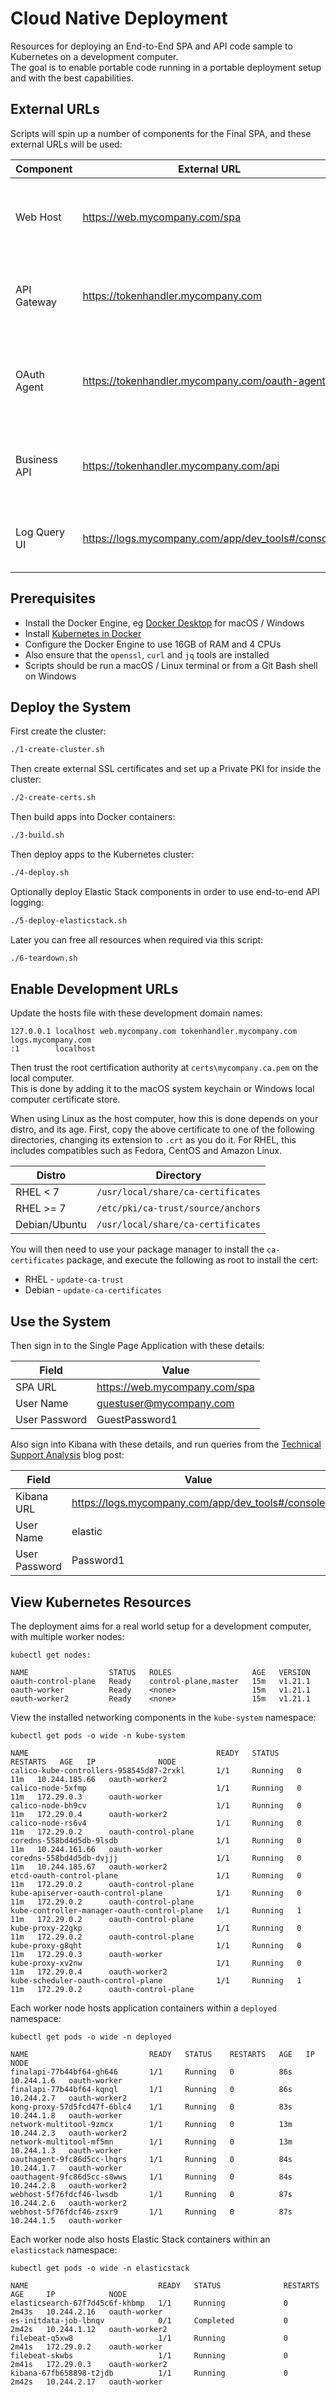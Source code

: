 # Cloud Native Deployment

Resources for deploying an End-to-End SPA and API code sample to Kubernetes on a development computer.\
The goal is to enable portable code running in a portable deployment setup and with the best capabilities.

## External URLs

Scripts will spin up a number of components for the Final SPA, and these external URLs will be used:

| Component | External URL | Description |
| --------- | ------------ | ----------- |
| Web Host | https://web.mycompany.com/spa | A development host to serve web static content for the SPA |
| API Gateway | https://tokenhandler.mycompany.com | The base URL for the API gateway that is hosted in front of APIs |
| OAuth Agent | https://tokenhandler.mycompany.com/oauth-agent | The SPA calls the OAuth Agent via the API gateway to perform OAuth work |
| Business API | https://tokenhandler.mycompany.com/api | The SPA calls the business API via the API gateway to get data |
| Log Query UI | https://logs.mycompany.com/app/dev_tools#/console | The Kibana UI used to analyze technical support logs |

## Prerequisites

- Install the Docker Engine, eg [Docker Desktop](https://www.docker.com/products/docker-desktop) for macOS / Windows
- Install [Kubernetes in Docker](https://kind.sigs.k8s.io/docs/user/quick-start/)
- Configure the Docker Engine to use 16GB of RAM and 4 CPUs
- Also ensure that the `openssl`, `curl` and `jq` tools are installed
- Scripts should be run a macOS / Linux terminal or from a Git Bash shell on Windows

## Deploy the System

First create the cluster:

```bash
./1-create-cluster.sh
```

Then create external SSL certificates and set up a Private PKI for inside the cluster:

```bash
./2-create-certs.sh
```

Then build apps into Docker containers:

```bash
./3-build.sh
```

Then deploy apps to the Kubernetes cluster:

```bash
./4-deploy.sh
```

Optionally deploy Elastic Stack components in order to use end-to-end API logging:

```bash
./5-deploy-elasticstack.sh
```

Later you can free all resources when required via this script:

```bash
./6-teardown.sh
```

## Enable Development URLs

Update the hosts file with these development domain names:

```text
127.0.0.1 localhost web.mycompany.com tokenhandler.mycompany.com logs.mycompany.com
:1        localhost
```

Then trust the root certification authority at `certs\mycompany.ca.pem` on the local computer.\
This is done by adding it to the macOS system keychain or Windows local computer certificate store.

When using Linux as the host computer, how this is done depends on your distro, and its age. First, copy the above certificate to one of the following directories, changing its extension to `.crt` as you do it. For RHEL, this includes compatibles such as Fedora, CentOS and Amazon Linux.

| Distro | Directory|
|--------|----------|
| RHEL  < 7 | `/usr/local/share/ca-certificates` |
| RHEL >= 7 | `/etc/pki/ca-trust/source/anchors` |
| Debian/Ubuntu | `/usr/local/share/ca-certificates` |

You will then need to use your package manager to install the `ca-certificates` package, and execute the following as root to install the cert:

* RHEL - `update-ca-trust`
* Debian - `update-ca-certificates`

## Use the System

Then sign in to the Single Page Application with these details:

| Field | Value |
| ----- | ----- |
| SPA URL | https://web.mycompany.com/spa |
| User Name | guestuser@mycompany.com |
| User Password | GuestPassword1 |

Also sign into Kibana with these details, and run queries from the [Technical Support Analysis](https://authguidance.com/2019/08/02/intelligent-api-platform-analysis/) blog post:

| Field | Value |
| ---------- | ----- |
| Kibana URL | https://logs.mycompany.com/app/dev_tools#/console |
| User Name | elastic |
| User Password | Password1 |

## View Kubernetes Resources

The deployment aims for a real world setup for a development computer, with multiple worker nodes:

```text
kubectl get nodes:

NAME                  STATUS   ROLES                  AGE   VERSION
oauth-control-plane   Ready    control-plane,master   15m   v1.21.1
oauth-worker          Ready    <none>                 15m   v1.21.1
oauth-worker2         Ready    <none>                 15m   v1.21.1
```

View the installed networking components in the `kube-system` namespace:

```text
kubectl get pods -o wide -n kube-system

NAME                                          READY   STATUS    RESTARTS   AGE   IP              NODE
calico-kube-controllers-958545d87-2rxkl       1/1     Running   0          11m   10.244.185.66   oauth-worker2
calico-node-5xfmp                             1/1     Running   0          11m   172.29.0.3      oauth-worker
calico-node-bh9cv                             1/1     Running   0          11m   172.29.0.4      oauth-worker2
calico-node-rs6v4                             1/1     Running   0          11m   172.29.0.2      oauth-control-plane
coredns-558bd4d5db-9lsdb                      1/1     Running   0          11m   10.244.161.66   oauth-worker
coredns-558bd4d5db-dvjjj                      1/1     Running   0          11m   10.244.185.67   oauth-worker2
etcd-oauth-control-plane                      1/1     Running   0          11m   172.29.0.2      oauth-control-plane
kube-apiserver-oauth-control-plane            1/1     Running   0          11m   172.29.0.2      oauth-control-plane
kube-controller-manager-oauth-control-plane   1/1     Running   1          11m   172.29.0.2      oauth-control-plane
kube-proxy-22gkp                              1/1     Running   0          11m   172.29.0.2      oauth-control-plane
kube-proxy-g8qht                              1/1     Running   0          11m   172.29.0.3      oauth-worker
kube-proxy-xv2nw                              1/1     Running   0          11m   172.29.0.4      oauth-worker2
kube-scheduler-oauth-control-plane            1/1     Running   1          11m   172.29.0.2      oauth-control-plane
```

Each worker node hosts application containers within a `deployed` namespace:

```text
kubectl get pods -o wide -n deployed

NAME                           READY   STATUS    RESTARTS   AGE   IP           NODE
finalapi-77b44bf64-gh646       1/1     Running   0          86s   10.244.1.6   oauth-worker
finalapi-77b44bf64-kqnql       1/1     Running   0          86s   10.244.2.7   oauth-worker2
kong-proxy-57d5fcd47f-6blc4    1/1     Running   0          83s   10.244.1.8   oauth-worker
network-multitool-9zmcx        1/1     Running   0          13m   10.244.2.3   oauth-worker2
network-multitool-mf5mn        1/1     Running   0          13m   10.244.1.3   oauth-worker
oauthagent-9fc86d5cc-lhqrs     1/1     Running   0          84s   10.244.1.7   oauth-worker
oauthagent-9fc86d5cc-s8wws     1/1     Running   0          84s   10.244.2.8   oauth-worker2
webhost-5f76fdcf46-lwsdb       1/1     Running   0          87s   10.244.2.6   oauth-worker2
webhost-5f76fdcf46-zsxr9       1/1     Running   0          87s   10.244.1.5   oauth-worker
```

Each worker node also hosts Elastic Stack containers within an `elasticstack` namespace:

```text
kubectl get pods -o wide -n elasticstack

NAME                             READY   STATUS              RESTARTS   AGE     IP            NODE
elasticsearch-67f7d45c6f-khbmp   1/1     Running             0          2m43s   10.244.2.16   oauth-worker
es-initdata-job-lbnqv            0/1     Completed           0          2m42s   10.244.1.12   oauth-worker2
filebeat-q5xw8                   1/1     Running             0          2m41s   172.29.0.2    oauth-worker
filebeat-skwbs                   1/1     Running             0          2m41s   172.29.0.3    oauth-worker2
kibana-67fb658898-t2jdb          1/1     Running             0          2m42s   10.244.2.17   oauth-worker
```

